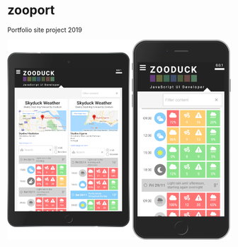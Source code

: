 # zooport
Portfolio site project 2019

![alt text](https://github.com/zooduck/screenshots/blob/master/zooport-2019/skyduck-weather/skyduck-weather-ipad-iphone-portrait-3.png)
